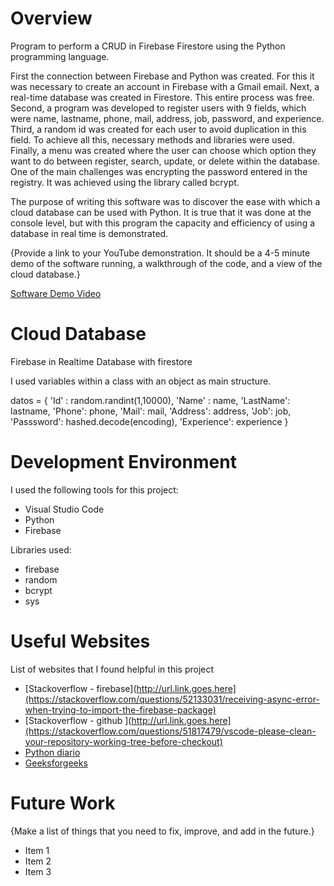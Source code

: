 # Overview

Program to perform a CRUD in Firebase Firestore using the Python programming language.

First the connection between Firebase and Python was created. For this it was necessary to create an account in Firebase with a Gmail email. Next, a real-time database was created in Firestore. This entire process was free. Second, a program was developed to register users with 9 fields, which were name, lastname, phone, mail, address, job, password, and experience. Third, a random id was created for each user to avoid duplication in this field. To achieve all this, necessary methods and libraries were used. Finally, a menu was created where the user can choose which option they want to do between register, search, update, or delete within the database. One of the main challenges was encrypting the password entered in the registry. It was achieved using the library called bcrypt.

The purpose of writing this software was to discover the ease with which a cloud database can be used with Python. It is true that it was done at the console level, but with this program the capacity and efficiency of using a database in real time is demonstrated.

{Provide a link to your YouTube demonstration.  It should be a 4-5 minute demo of the software running, a walkthrough of the code, and a view of the cloud database.}

[Software Demo Video](http://youtube.link.goes.here)

# Cloud Database

Firebase in Realtime Database with firestore

I used variables within a class with an object as main structure.

datos = {
            'Id' : random.randint(1,10000),
            'Name' : name,
            'LastName': lastname,
            'Phone': phone,
            'Mail': mail,
            'Address': address,
            'Job': job,
            'Passsword': hashed.decode(encoding),
            'Experience': experience
        }

# Development Environment

I used the following tools for this project:
* Visual Studio Code
* Python
* Firebase

Libraries used:
* firebase
* random
* bcrypt
* sys
# Useful Websites

List of websites that I found helpful in this project
* [Stackoverflow - firebase](http://url.link.goes.here](https://stackoverflow.com/questions/52133031/receiving-async-error-when-trying-to-import-the-firebase-package)
* [Stackoverflow - github ](http://url.link.goes.here](https://stackoverflow.com/questions/51817479/vscode-please-clean-your-repository-working-tree-before-checkout)
* [Python diario](https://pythondiario.com/2017/09/algoritmos-hash-criptografia-con-python.html?amp=1)
* [Geeksforgeeks](https://www.geeksforgeeks.org/hashing-passwords-in-python-with-bcrypt/)
# Future Work

{Make a list of things that you need to fix, improve, and add in the future.}
* Item 1
* Item 2
* Item 3

